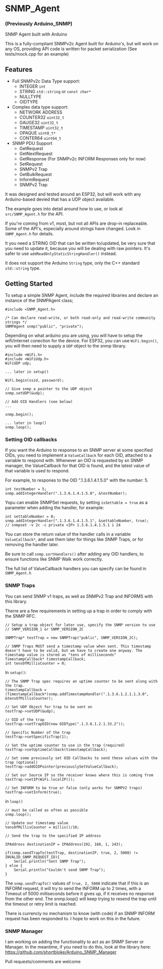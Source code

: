 # SNMP_Agent
### (Previously Arduino_SNMP)

SNMP Agent built with Arduino

This is a fully-compliant SNMPv2c Agent built for Arduino's, but will work on any OS, providing API code is written for packet serialization (See tests/mock.cpp for an example)

## Features
* Full SNMPv2c Data Type support:
  * INTEGER `int`
  * STRING  `std::string` or `const char*`
  * NULLTYPE
  * OIDTYPE
* Complex data type support:
  * NETWORK ADDRESS
  * COUNTER32 `uint32_t`
  * GAUGE32 `uint32_t`
  * TIMESTAMP `uint32_t`
  * OPAQUE `uint8_t*`
  * CONTER64 `uint64_t`
* SNMP PDU Support
  * GetRequest
  * GetNextRequest
  * GetResponse (For SNMPv2c INFORM Responses only for now)
  * SetRequest
  * SNMPv2 Trap
  * GetBulkRequest
  * InformRequest
  * SNMPv2 Trap

It was designed and tested around an ESP32, but will work with any Arduino-based devied that has a UDP object available.

The example goes into detail around how to use, or look at `src/SNMP_Agent.h` for the API.

If you're coming from v1, most, but not all APIs are drop-in replaceable.
Some of the API's, especially around strings have changed. Look in `SNMP_Agent.h` for details.

It you need a STRING OID that can be written to/updated, be very sure that you need to update it, because you will be dealing with raw pointers. It's safer to use `addReadOnlyStaticStringHandler()` instead.

It does not support the Arduino `String` type, only the C++ standard `std::string` type.

## Getting Started

To setup a simple SNMP Agent, include the required libraries and declare an instance of the SNMPAgent class;

```
#include <SNMP_Agent.h>

/* Can declare read-write, or both read-only and read-write community strings */
SNMPAgent snmp("public", "private");
```

Depending on what arduino you are using, you will have to setup the wifi/internet conection for the device.
For ESP32, you can use `WiFi.begin()`, you will then need to supply a `UDP` object to the snmp library.

```
#include <WiFi.h>
#include <WiFiUdp.h>
WiFiUDP udp;

... later in setup()

WiFi.begin(ssid, password);

// Give snmp a pointer to the UDP object
snmp.setUDP(&udp);

// Add OID Handlers (see below)
...

snmp.begin();

... later in loop()
snmp.loop();
```

### Setting OID callbacks

If you want the Arduino to response to an SNMP server at some specified OIDs, you need to implement a `ValueCallback` for each OID, attached to a variable to respond with.
Whenever an OID is requested by sn SNMP manager, the ValueCallback for that OID is found, and the latest value of that variable is used to respond.

For example, to respones to the OID ".1.3.6.1.4.1.5.0" with the number: 5.
```
int testNumber = 5;
snmp.addIntegerHandler(".1.3.6.1.4.1.5.0", &testNumber);
```

Yopu can enable SNMPSet requests, by setting `isSettable = true` as a parameter when adding the handler, for example:
```
int settableNumber = 0;
snmp.addIntegerHandler(".1.3.6.1.4.1.5.1", &settableNumber, true);
// snmpset -v 2c -c private <IP> 1.3.6.1.4.1.5.1 i 24
```

You can store the return value of the handler calls in a variable `ValueCallback*`, and use them later for things like SNMP Traps, or for removing the handler later.

Be sure to call `snmp.sortHandlers()` after adding any OID handlers, to ensure functions like SNMP Walk work correctly.


The full list of ValueCallback handlers you can specify can be found in `SNMP_Agent.h`

### SNMP Traps

You can send SNMP v1 traps, as well as SNMPv2 Trap and INFORMS with this library.

Therre are a few requirements in setting up a trap in order to comply with the SNMP RFC.

```
// Setup a trap object for later use, specify the SNMP version to use 
// SNMP_VERSION_1 or SNMP_VERSION_2C

SNMPTrap* testTrap = new SNMPTrap("public", SNMP_VERSION_2C);

// SNMP Traps MUST send a timestamp value when sent. This timestamp doesn't have to be valid, but we have to create one anyway. The timestamp value is stored as "tens of milliseconds"
TimestampCallback* timestampCallback;
int tensOfMillisCounter = 0;
```
In `setup()`:
```
// The SNMP Trap spec requires an uptime counter to be sent along with the trap.
timestampCallback = (TimestampCallback*)snmp.addTimestampHandler(".1.3.6.1.2.1.1.3.0", &tensOfMillisCounter);

// Set UDP Object for trap to be sent on
testTrap->setUDP(&udp);

// OID of the trap
testTrap->setTrapOID(new OIDType(".1.3.6.1.2.1.33.2")); 

// Specific Number of the trap
testTrap->setSpecificTrap(1); 

// Set the uptime counter to use in the trap (required)
testTrap->setUptimeCallback(timestampCallback);

// Set some previously set OID Callbacks to send these values with the trap (optional)
testTrap->addOIDPointer(previouslySetValueCallback);

// Set our Source IP so the receiver knows where this is coming from
testTrap->setIP(WiFi.localIP()); 

// Set INFORM to be true or false (only works for SNMPV2 traps)
testTrap->setInform(true);
```

in `loop()`

```
// must be called as often as possible
snmp.loop(); 

// Update our timestamp value
tensOfMillisCounter = millis()/10;

// Send the trap to the specified IP address

IPAddress destinationIP = IPAddress(192, 168, 1, 243);

if(snmp.sendTrapTo(testTrap, destinationIP, true, 2, 5000) != INVALID_SNMP_REQUEST_ID){ 
    Serial.println("Sent SNMP Trap");
} else {
    Serial.println("Couldn't send SNMP Trap");
}
```

The `snmp.sendTrapTo()` values of `true, 2, 5000` indicate that if this is an INFORM request, it will try to send the INFORM up to 2 times, with a Timeout of 5000 milliseconds before it gives up, if it receives no response from the other end. The snmp.loop() will keep trying to resend the trap until the timeout or retry limit is reached.

There is currencly no mechanism to know (with code) if an SNMP INFORM request has been responded to. I hope to work on this in the future.

### SNMP Manager

I am working on adding the functionality to act as an SNMP Server or Manager. In the meantime, if you need to do this, look at the library here: https://github.com/shortbloke/Arduino_SNMP_Manager

Pull requests/comments are welcome